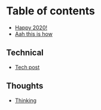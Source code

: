 # Table of contents

* [Happy 2020!](README.md)
* [Aah this is how](TEST_FILE.md)

## Technical

* [Tech post](technical/tech-post.md)

## Thoughts

* [Thinking](thoughts/thinking.md)

